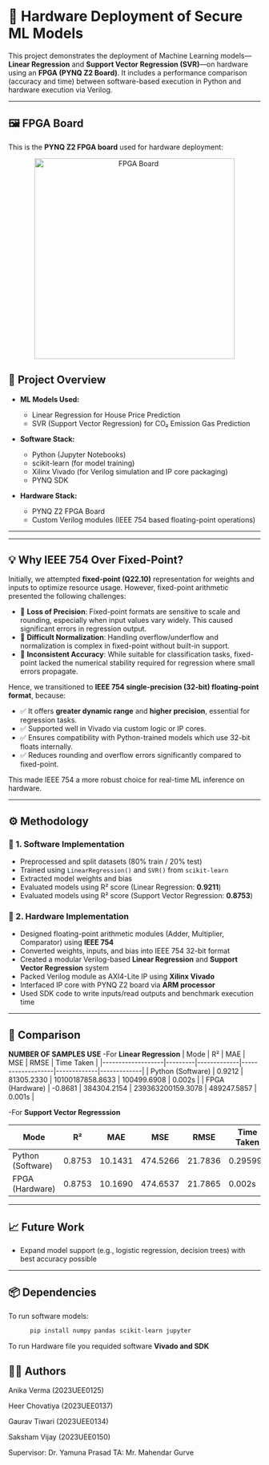 # 🔧 Hardware Deployment of Secure ML Models

This project demonstrates the deployment of Machine Learning models—**Linear Regression** and **Support Vector Regression (SVR)**—on hardware using an **FPGA (PYNQ Z2 Board)**. It includes a performance comparison (accuracy and time) between software-based execution in Python and hardware execution via Verilog.

---

## 🖼️ FPGA Board

This is the **PYNQ Z2 FPGA board** used for hardware deployment:

<div align="center">
  <img src="https://m.media-amazon.com/images/I/81a+hoSRZAL._AC_UF1000,1000_QL80_.jpg" alt="FPGA Board" width="400"/>
</div>



## 🧠 Project Overview

- **ML Models Used:**
  - Linear Regression for House Price Prediction
  - SVR (Support Vector Regression) for CO₂ Emission Gas Prediction

- **Software Stack:**
  - Python (Jupyter Notebooks)
  - scikit-learn (for model training)
  - Xilinx Vivado (for Verilog simulation and IP core packaging)
  - PYNQ SDK

- **Hardware Stack:**
  - PYNQ Z2 FPGA Board
  - Custom Verilog modules (IEEE 754 based floating-point operations)

---

---

## 💡 Why IEEE 754 Over Fixed-Point?

Initially, we attempted **fixed-point (Q22.10)** representation for weights and inputs to optimize resource usage. However, fixed-point arithmetic presented the following challenges:

- 🔸 **Loss of Precision**: Fixed-point formats are sensitive to scale and rounding, especially when input values vary widely. This caused significant errors in regression output.
- 🔸 **Difficult Normalization**: Handling overflow/underflow and normalization is complex in fixed-point without built-in support.
- 🔸 **Inconsistent Accuracy**: While suitable for classification tasks, fixed-point lacked the numerical stability required for regression where small errors propagate.

Hence, we transitioned to **IEEE 754 single-precision (32-bit) floating-point format**, because:

- ✅ It offers **greater dynamic range** and **higher precision**, essential for regression tasks.
- ✅ Supported well in Vivado via custom logic or IP cores.
- ✅ Ensures compatibility with Python-trained models which use 32-bit floats internally.
- ✅ Reduces rounding and overflow errors significantly compared to fixed-point.

This made IEEE 754 a more robust choice for real-time ML inference on hardware.

---

## ⚙️ Methodology

### 🔹 1. Software Implementation

- Preprocessed and split datasets (80% train / 20% test)
- Trained using `LinearRegression()` and `SVR()` from `scikit-learn`
- Extracted model weights and bias
- Evaluated models using R² score (Linear Regression: **0.9211**)
- Evaluated models using R² score (Support Vector Regression: **0.8753**)

### 🔹 2. Hardware Implementation

- Designed floating-point arithmetic modules (Adder, Multiplier, Comparator) using **IEEE 754**
- Converted weights, inputs, and bias into IEEE 754 32-bit format
- Created a modular Verilog-based **Linear Regression** and **Support Vector Regression** system 
- Packed Verilog module as AXI4-Lite IP using **Xilinx Vivado**
- Interfaced IP core with PYNQ Z2 board via **ARM processor**
- Used SDK code to write inputs/read outputs and benchmark execution time

---

## 🔬 Comparison
**NUMBER OF SAMPLES USE**
-For **Linear Regression**
| Mode              | R²      | MAE         | MSE               | RMSE        | Time Taken  |
|-------------------|---------|-------------|-------------------|-------------|-------------|
| Python (Software) | 0.9212  | 81305.2330  | 10100187858.8633  | 100499.6908 | 0.002s      |
| FPGA (Hardware)   | -0.8681 | 384304.2154 | 239363200159.3078 | 489247.5857 | 0.001s      |

-For **Support Vector Regresssion** 

| Mode              | R²     | MAE     | MSE      | RMSE    | Time Taken  |
|-------------------|--------|---------|----------|---------|-------------|
| Python (Software) | 0.8753 | 10.1431 | 474.5266 | 21.7836 | 0.29599s    |
| FPGA (Hardware)   | 0.8753 | 10.1690 | 474.6537 | 21.7865 | 0.002s      |

---

## 📈 Future Work

- Expand model support (e.g., logistic regression, decision trees) with best accuracy possible 

---

## 📦 Dependencies

To run software models:

```bash
      pip install numpy pandas scikit-learn jupyter
```
To run Hardware file you requided software **Vivado and SDK**

## 👨‍💻 Authors
Anika Verma (2023UEE0125)

Heer Chovatiya (2023UEE0137)

Gaurav Tiwari (2023UEE0134)

Saksham Vijay (2023UEE0150)

Supervisor: Dr. Yamuna Prasad
TA: Mr. Mahendar Gurve
